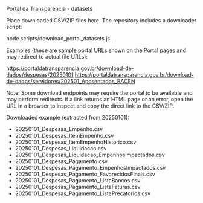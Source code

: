 Portal da Transparência - datasets

Place downloaded CSV/ZIP files here. The repository includes a downloader script:

  node scripts/download_portal_datasets.js <url1> <url2> ...

Examples (these are sample portal URLs shown on the Portal pages and may redirect to actual file URLs):

  https://portaldatransparencia.gov.br/download-de-dados/despesas/20250101
  https://portaldatransparencia.gov.br/download-de-dados/servidores/202501_Aposentados_BACEN

Note: Some download endpoints may require the portal to be available and may perform redirects. If a link returns an HTML page or an error, open the URL in a browser to inspect and copy the direct link to the CSV/ZIP.

Downloaded example (extracted from 20250101):

- 20250101_Despesas_Empenho.csv
- 20250101_Despesas_ItemEmpenho.csv
- 20250101_Despesas_ItemEmpenhoHistorico.csv
- 20250101_Despesas_Liquidacao.csv
- 20250101_Despesas_Liquidacao_EmpenhosImpactados.csv
- 20250101_Despesas_Pagamento.csv
- 20250101_Despesas_Pagamento_EmpenhosImpactados.csv
- 20250101_Despesas_Pagamento_FavorecidosFinais.csv
- 20250101_Despesas_Pagamento_ListaBancos.csv
- 20250101_Despesas_Pagamento_ListaFaturas.csv
- 20250101_Despesas_Pagamento_ListaPrecatorios.csv